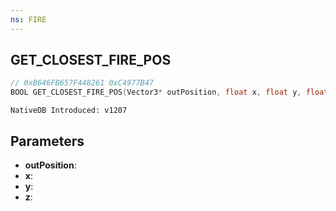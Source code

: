 ```yaml
---
ns: FIRE
---
```

## GET_CLOSEST_FIRE_POS

```c
// 0xB646FB657F448261 0xC4977B47
BOOL GET_CLOSEST_FIRE_POS(Vector3* outPosition, float x, float y, float z);
```

```
NativeDB Introduced: v1207
```

## Parameters
* **outPosition**:
* **x**:
* **y**:
* **z**:
